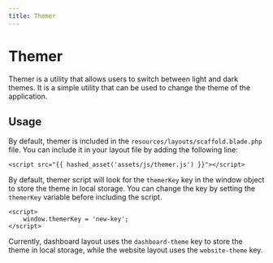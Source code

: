 ```yaml
---
title: Themer
---
```


# Themer

Themer is a utility that allows users to switch between light and dark themes. It is a simple utility that can be used to change the theme of the application.

## Usage

By default, themer is included in the `resources/layouts/scaffold.blade.php` file. You can include it in your layout file by adding the following line:

```blade
<script src="{{ hashed_asset('assets/js/themer.js') }}"></script>
```

By default, themer script will look for the `themerKey` key in the window object to store the theme in local storage. You can change the key by setting the `themerKey` variable before including the script.

```blade
<script>
    window.themerKey = 'new-key';
</script>
```

Currently, dashboard layout uses the `dashboard-theme` key to store the theme in local storage, while the website layout uses the `website-theme` key.